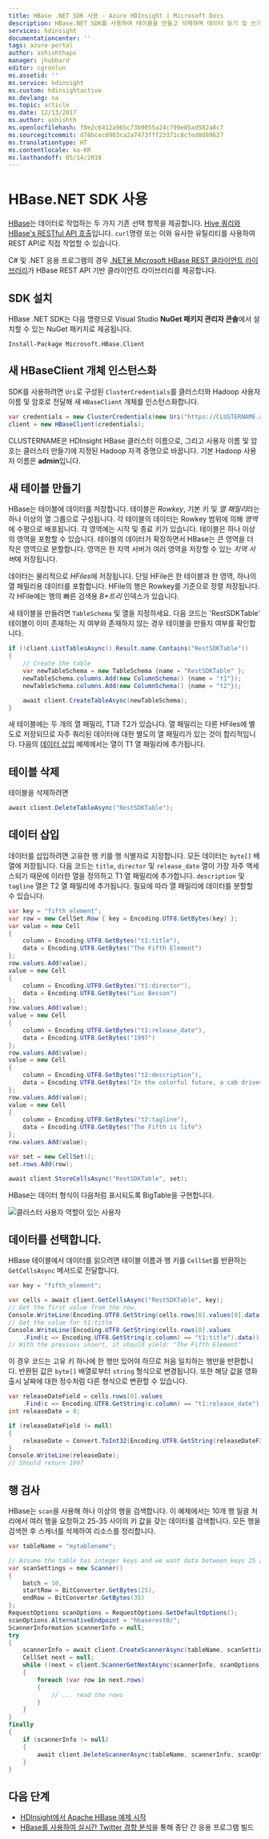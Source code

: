 ```yaml
---
title: HBase .NET SDK 사용 - Azure HDInsight | Microsoft Docs
description: HBase.NET SDK를 사용하여 테이블을 만들고 삭제하며 데이터 읽기 및 쓰기를 할 수 있습니다.
services: hdinsight
documentationcenter: ''
tags: azure-portal
author: ashishthaps
manager: jhubbard
editor: cgronlun
ms.assetid: ''
ms.service: hdinsight
ms.custom: hdinsightactive
ms.devlang: na
ms.topic: article
ms.date: 12/13/2017
ms.author: ashishth
ms.openlocfilehash: f0e2c6412a965c73b0055a24c799e05ad582a8c7
ms.sourcegitcommit: d78bcecd983ca2a7473fff23371c8cfed0d89627
ms.translationtype: HT
ms.contentlocale: ko-KR
ms.lasthandoff: 05/14/2018
---
```

# <a name="use-the-hbase-net-sdk"></a>HBase.NET SDK 사용

[HBase](apache-hbase-overview.md)는 데이터로 작업하는 두 가지 기존 선택 항목을 제공합니다. [Hive 쿼리와 HBase's RESTful API 호출](apache-hbase-tutorial-get-started-linux.md)입니다. `curl`명령 또는 이와 유사한 유틸리티를 사용하여 REST API로 직접 작업할 수 있습니다.

C# 및 .NET 응용 프로그램의 경우 [.NET용 Microsoft HBase REST 클라이언트 라이브러리](https://www.nuget.org/packages/Microsoft.HBase.Client/)가 HBase REST API 기반 클라이언트 라이브러리를 제공합니다.

## <a name="install-the-sdk"></a>SDK 설치

HBase .NET SDK는 다음 명령으로 Visual Studio **NuGet 패키지 관리자 콘솔**에서 설치할 수 있는 NuGet 패키지로 제공됩니다.

    Install-Package Microsoft.HBase.Client

## <a name="instantiate-a-new-hbaseclient-object"></a>새 HBaseClient 개체 인스턴스화

SDK를 사용하려면 `Uri`로 구성된 `ClusterCredentials`를 클러스터와 Hadoop 사용자 이름 및 암호로 전달해 새 `HBaseClient` 개체를 인스턴스화합니다.

```csharp
var credentials = new ClusterCredentials(new Uri("https://CLUSTERNAME.azurehdinsight.net"), "USERNAME", "PASSWORD");
client = new HBaseClient(credentials);
```

CLUSTERNAME은 HDInsight HBase 클러스터 이름으로, 그리고 사용자 이름 및 암호는 클러스터 만들기에 지정된 Hadoop 자격 증명으로 바꿉니다. 기본 Hadoop 사용자 이름은 **admin**입니다.

## <a name="create-a-new-table"></a>새 테이블 만들기

HBase는 테이블에 데이터를 저장합니다. 테이블은 *Rowkey*, 기본 키 및 *열 패밀리*라는 하나 이상의 열 그룹으로 구성됩니다. 각 테이블의 데이터는 Rowkey 범위에 의해 *영역*에 수평으로 배포됩니다. 각 영역에는 시작 및 종료 키가 있습니다. 테이블은 하나 이상의 영역을 포함할 수 있습니다. 테이블의 데이터가 확장하면서 HBase는 큰 영역을 더 작은 영역으로 분할합니다. 영역은 한 지역 서버가 여러 영역을 저장할 수 있는 *지역 서버*에 저장됩니다.

데이터는 물리적으로 *HFiles*에 저장됩니다. 단일 HFile은 한 테이블과 한 영역, 하나의 열 패밀리용 데이터를 포함합니다. HFile의 행은 Rowkey를 기준으로 정렬 저장됩니다. 각 HFile에는 행의 빠른 검색용 *B+트리* 인덱스가 있습니다.

새 테이블을 만들려면 `TableSchema` 및 열을 지정하세요. 다음 코드는 'RestSDKTable' 테이블이 이미 존재하는 지 여부와 존재하지 않는 경우 테이블을 만들지 여부를 확인합니다.

```csharp
if (!client.ListTablesAsync().Result.name.Contains("RestSDKTable"))
{
    // Create the table
    var newTableSchema = new TableSchema {name = "RestSDKTable" };
    newTableSchema.columns.Add(new ColumnSchema() {name = "t1"});
    newTableSchema.columns.Add(new ColumnSchema() {name = "t2"});

    await client.CreateTableAsync(newTableSchema);
}
```

새 테이블에는 두 개의 열 패밀리, T1과 T2가 있습니다. 열 패밀리는 다른 HFiles에 별도로 저장되므로 자주 쿼리된 데이터에 대한 별도의 열 패밀리가 있는 것이 합리적입니다. 다음의 [데이터 삽입](#insert-data) 예제에서는 열이 T1 열 패밀리에 추가됩니다.

## <a name="delete-a-table"></a>테이블 삭제

테이블을 삭제하려면

```csharp
await client.DeleteTableAsync("RestSDKTable");
```

## <a name="insert-data"></a>데이터 삽입

데이터를 삽입하려면 고유한 행 키를 행 식별자로 지정합니다. 모든 데이터는 `byte[]` 배열에 저장됩니다. 다음 코드는 `title`, `director` 및 `release_date` 열이 가장 자주 액세스되기 때문에 이러한 열을 정의하고 T1 열 패밀리에 추가합니다. `description` 및 `tagline` 열은 T2 열 패밀리에 추가됩니다. 필요에 따라 열 패밀리에 데이터를 분할할 수 있습니다.

```csharp
var key = "fifth_element";
var row = new CellSet.Row { key = Encoding.UTF8.GetBytes(key) };
var value = new Cell
{
    column = Encoding.UTF8.GetBytes("t1:title"),
    data = Encoding.UTF8.GetBytes("The Fifth Element")
};
row.values.Add(value);
value = new Cell
{
    column = Encoding.UTF8.GetBytes("t1:director"),
    data = Encoding.UTF8.GetBytes("Luc Besson")
};
row.values.Add(value);
value = new Cell
{
    column = Encoding.UTF8.GetBytes("t1:release_date"),
    data = Encoding.UTF8.GetBytes("1997")
};
row.values.Add(value);
value = new Cell
{
    column = Encoding.UTF8.GetBytes("t2:description"),
    data = Encoding.UTF8.GetBytes("In the colorful future, a cab driver unwittingly becomes the central figure in the search for a legendary cosmic weapon to keep Evil and Mr Zorg at bay.")
};
row.values.Add(value);
value = new Cell
{
    column = Encoding.UTF8.GetBytes("t2:tagline"),
    data = Encoding.UTF8.GetBytes("The Fifth is life")
};
row.values.Add(value);

var set = new CellSet();
set.rows.Add(row);

await client.StoreCellsAsync("RestSDKTable", set);
```

HBase는 데이터 형식이 다음처럼 표시되도록 BigTable을 구현합니다.

![클러스터 사용자 역할이 있는 사용자](./media/apache-hbase-rest-sdk/table.png)

## <a name="select-data"></a>데이터를 선택합니다.

HBase 테이블에서 데이터를 읽으려면 테이블 이름과 행 키를 `CellSet`를 반환하는 `GetCellsAsync` 메서드로 전달합니다.

```csharp
var key = "fifth_element";

var cells = await client.GetCellsAsync("RestSDKTable", key);
// Get the first value from the row.
Console.WriteLine(Encoding.UTF8.GetString(cells.rows[0].values[0].data));
// Get the value for t1:title
Console.WriteLine(Encoding.UTF8.GetString(cells.rows[0].values
    .Find(c => Encoding.UTF8.GetString(c.column) == "t1:title").data));
// With the previous insert, it should yield: "The Fifth Element"
```

이 경우 코드는 고유 키 하나에 한 행만 있어야 하므로 처음 일치하는 행만을 반환합니다. 반환된 값은 `byte[]` 배열로부터 `string` 형식으로 변경됩니다. 또한 해당 값을 영화 출시 날짜에 대한 정수처럼 다른 형식으로 변환할 수 있습니다.

```csharp
var releaseDateField = cells.rows[0].values
    .Find(c => Encoding.UTF8.GetString(c.column) == "t1:release_date");
int releaseDate = 0;

if (releaseDateField != null)
{
    releaseDate = Convert.ToInt32(Encoding.UTF8.GetString(releaseDateField.data));
}
Console.WriteLine(releaseDate);
// Should return 1997
```

## <a name="scan-over-rows"></a>행 검사

HBase는 `scan`을 사용해 하나 이상의 행을 검색합니다. 이 예제에서는 10개 행 일괄 처리에서 여러 행을 요청하고 25-35 사이의 키 값을 갖는 데이터를 검색합니다. 모든 행을 검색한 후 스캐너를 삭제하여 리소스를 정리합니다.

```csharp
var tableName = "mytablename";

// Assume the table has integer keys and we want data between keys 25 and 35
var scanSettings = new Scanner()
{
    batch = 10,
    startRow = BitConverter.GetBytes(25),
    endRow = BitConverter.GetBytes(35)
};
RequestOptions scanOptions = RequestOptions.GetDefaultOptions();
scanOptions.AlternativeEndpoint = "hbaserest0/";
ScannerInformation scannerInfo = null;
try
{
    scannerInfo = await client.CreateScannerAsync(tableName, scanSettings, scanOptions);
    CellSet next = null;
    while ((next = client.ScannerGetNextAsync(scannerInfo, scanOptions).Result) != null)
    {
        foreach (var row in next.rows)
        {
            // ... read the rows
        }
    }
}
finally
{
    if (scannerInfo != null)
    {
        await client.DeleteScannerAsync(tableName, scannerInfo, scanOptions);
    }
}
```

## <a name="next-steps"></a>다음 단계

* [HDInsight에서 Apache HBase 예제 시작](apache-hbase-tutorial-get-started-linux.md)
* [HBase를 사용하여 실시간 Twitter 경향 분석](../hdinsight-hbase-analyze-twitter-sentiment.md)을 통해 종단 간 응용 프로그램 빌드
